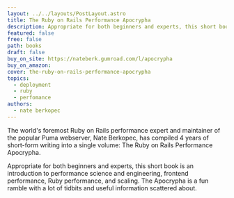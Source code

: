 ```yaml
---
layout: ../../layouts/PostLayout.astro
title: The Ruby on Rails Performance Apocrypha
description: Appropriate for both beginners and experts, this short book is an introduction to performance science and engineering, frontend performance, Ruby performance, and scaling.
featured: false
free: false
path: books
draft: false
buy_on_site: https://nateberk.gumroad.com/l/apocrypha
buy_on_amazon:
cover: the-ruby-on-rails-performance-apocrypha
topics:
  - deployment
  - ruby
  - perfomance
authors:
  - nate berkopec
---
```


The world's foremost Ruby on Rails performance expert and maintainer of the popular Puma webserver, Nate Berkopec, has compiled 4 years of short-form writing into a single volume: The Ruby on Rails Performance Apocrypha.

Appropriate for both beginners and experts, this short book is an introduction to performance science and engineering, frontend performance, Ruby performance, and scaling. The Apocrypha is a fun ramble with a lot of tidbits and useful information scattered about.
